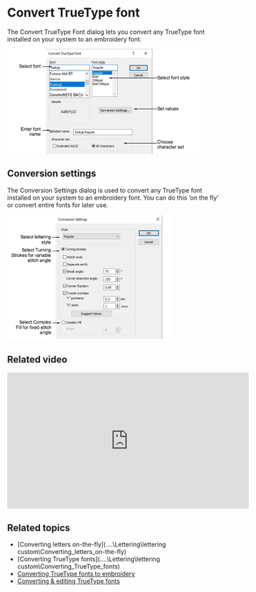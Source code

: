 # Convert TrueType font

The Convert TrueType Font dialog lets you convert any TrueType font installed on your system to an embroidery font.

![ConvertTTFont.png](assets/ConvertTTFont.png)

## Conversion settings

The Conversion Settings dialog is used to convert any TrueType font installed on your system to an embroidery font. You can do this ‘on the fly’ or convert entire fonts for later use.

![ConversionSettings.png](assets/ConversionSettings.png)

## Related video

<iframe src="https://www.youtube.com/embed/69NbBKbWFQ8" frameborder="0" 
		 allow="accelerometer; autoplay; encrypted-media; gyroscope; picture-in-picture" 
		 allowfullscreen="" style="width: 560px; height: 315px;">

</iframe>

## Related topics

- [Converting letters on-the-fly](..\..\Lettering\lettering custom\Converting_letters_on-the-fly)
- [Converting TrueType fonts](..\..\Lettering\lettering custom\Converting_TrueType_fonts)
- [Converting TrueType fonts to embroidery](../../Lettering/lettering_custom/Converting_TrueType_fonts_to_embroidery)
- [Converting & editing TrueType fonts](../../Management/custom_fonts/Converting_editing_TrueType_fonts)
